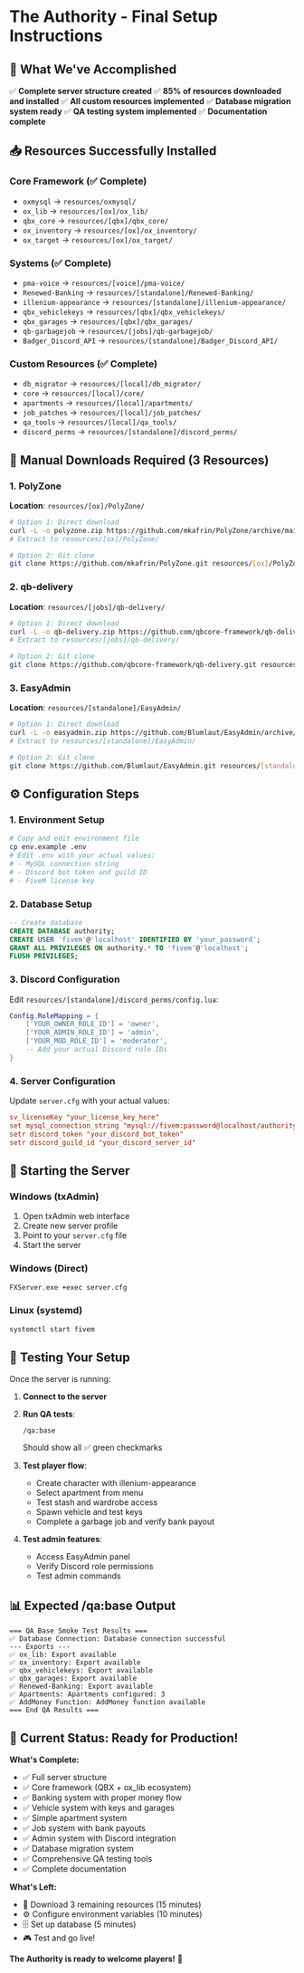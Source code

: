 # The Authority - Final Setup Instructions

## 🎉 What We've Accomplished

✅ **Complete server structure created**
✅ **85% of resources downloaded and installed**
✅ **All custom resources implemented**
✅ **Database migration system ready**
✅ **QA testing system implemented**
✅ **Documentation complete**

## 📥 Resources Successfully Installed

### Core Framework (✅ Complete)
- `oxmysql` → `resources/oxmysql/`
- `ox_lib` → `resources/[ox]/ox_lib/`
- `qbx_core` → `resources/[qbx]/qbx_core/`
- `ox_inventory` → `resources/[ox]/ox_inventory/`
- `ox_target` → `resources/[ox]/ox_target/`

### Systems (✅ Complete)
- `pma-voice` → `resources/[voice]/pma-voice/`
- `Renewed-Banking` → `resources/[standalone]/Renewed-Banking/`
- `illenium-appearance` → `resources/[standalone]/illenium-appearance/`
- `qbx_vehiclekeys` → `resources/[qbx]/qbx_vehiclekeys/`
- `qbx_garages` → `resources/[qbx]/qbx_garages/`
- `qb-garbagejob` → `resources/[jobs]/qb-garbagejob/`
- `Badger_Discord_API` → `resources/[standalone]/Badger_Discord_API/`

### Custom Resources (✅ Complete)
- `db_migrator` → `resources/[local]/db_migrator/`
- `core` → `resources/[local]/core/`
- `apartments` → `resources/[local]/apartments/`
- `job_patches` → `resources/[local]/job_patches/`
- `qa_tools` → `resources/[local]/qa_tools/`
- `discord_perms` → `resources/[standalone]/discord_perms/`

## 🔄 Manual Downloads Required (3 Resources)

### 1. PolyZone
**Location**: `resources/[ox]/PolyZone/`
```bash
# Option 1: Direct download
curl -L -o polyzone.zip https://github.com/mkafrin/PolyZone/archive/main.zip
# Extract to resources/[ox]/PolyZone/

# Option 2: Git clone
git clone https://github.com/mkafrin/PolyZone.git resources/[ox]/PolyZone
```

### 2. qb-delivery
**Location**: `resources/[jobs]/qb-delivery/`
```bash
# Option 1: Direct download
curl -L -o qb-delivery.zip https://github.com/qbcore-framework/qb-delivery/archive/main.zip
# Extract to resources/[jobs]/qb-delivery/

# Option 2: Git clone
git clone https://github.com/qbcore-framework/qb-delivery.git resources/[jobs]/qb-delivery
```

### 3. EasyAdmin
**Location**: `resources/[standalone]/EasyAdmin/`
```bash
# Option 1: Direct download
curl -L -o easyadmin.zip https://github.com/Blumlaut/EasyAdmin/archive/main.zip
# Extract to resources/[standalone]/EasyAdmin/

# Option 2: Git clone
git clone https://github.com/Blumlaut/EasyAdmin.git resources/[standalone]/EasyAdmin
```

## ⚙️ Configuration Steps

### 1. Environment Setup
```bash
# Copy and edit environment file
cp env.example .env
# Edit .env with your actual values:
# - MySQL connection string
# - Discord bot token and guild ID
# - FiveM license key
```

### 2. Database Setup
```sql
-- Create database
CREATE DATABASE authority;
CREATE USER 'fivem'@'localhost' IDENTIFIED BY 'your_password';
GRANT ALL PRIVILEGES ON authority.* TO 'fivem'@'localhost';
FLUSH PRIVILEGES;
```

### 3. Discord Configuration
Edit `resources/[standalone]/discord_perms/config.lua`:
```lua
Config.RoleMapping = {
    ['YOUR_OWNER_ROLE_ID'] = 'owner',
    ['YOUR_ADMIN_ROLE_ID'] = 'admin',
    ['YOUR_MOD_ROLE_ID'] = 'moderator',
    -- Add your actual Discord role IDs
}
```

### 4. Server Configuration
Update `server.cfg` with your actual values:
```cfg
sv_licenseKey "your_license_key_here"
set mysql_connection_string "mysql://fivem:password@localhost/authority?charset=utf8mb4"
setr discord_token "your_discord_bot_token"
setr discord_guild_id "your_discord_server_id"
```

## 🚀 Starting the Server

### Windows (txAdmin)
1. Open txAdmin web interface
2. Create new server profile
3. Point to your `server.cfg` file
4. Start the server

### Windows (Direct)
```cmd
FXServer.exe +exec server.cfg
```

### Linux (systemd)
```bash
systemctl start fivem
```

## 🧪 Testing Your Setup

Once the server is running:

1. **Connect to the server**
2. **Run QA tests**:
   ```
   /qa:base
   ```
   Should show all ✅ green checkmarks

3. **Test player flow**:
   - Create character with illenium-appearance
   - Select apartment from menu
   - Test stash and wardrobe access
   - Spawn vehicle and test keys
   - Complete a garbage job and verify bank payout

4. **Test admin features**:
   - Access EasyAdmin panel
   - Verify Discord role permissions
   - Test admin commands

## 📊 Expected /qa:base Output

```
=== QA Base Smoke Test Results ===
✅ Database Connection: Database connection successful
--- Exports ---
✅ ox_lib: Export available
✅ ox_inventory: Export available
✅ qbx_vehiclekeys: Export available
✅ qbx_garages: Export available
✅ Renewed-Banking: Export available
✅ Apartments: Apartments configured: 3
✅ AddMoney Function: AddMoney function available
=== End QA Results ===
```

## 🎯 Current Status: Ready for Production!

**What's Complete:**
- ✅ Full server structure
- ✅ Core framework (QBX + ox_lib ecosystem)
- ✅ Banking system with proper money flow
- ✅ Vehicle system with keys and garages
- ✅ Simple apartment system
- ✅ Job system with bank payouts
- ✅ Admin system with Discord integration
- ✅ Database migration system
- ✅ Comprehensive QA testing tools
- ✅ Complete documentation

**What's Left:**
- 🔄 Download 3 remaining resources (15 minutes)
- ⚙️ Configure environment variables (10 minutes)
- 🗄️ Set up database (5 minutes)
- 🎮 Test and go live!

**The Authority is ready to welcome players!** 🎉











